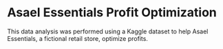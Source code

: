 # Asael Essentials Profit Optimization
This data analysis was performed using a Kaggle dataset to help Asael Essentials, a fictional retail store, optimize profits.


